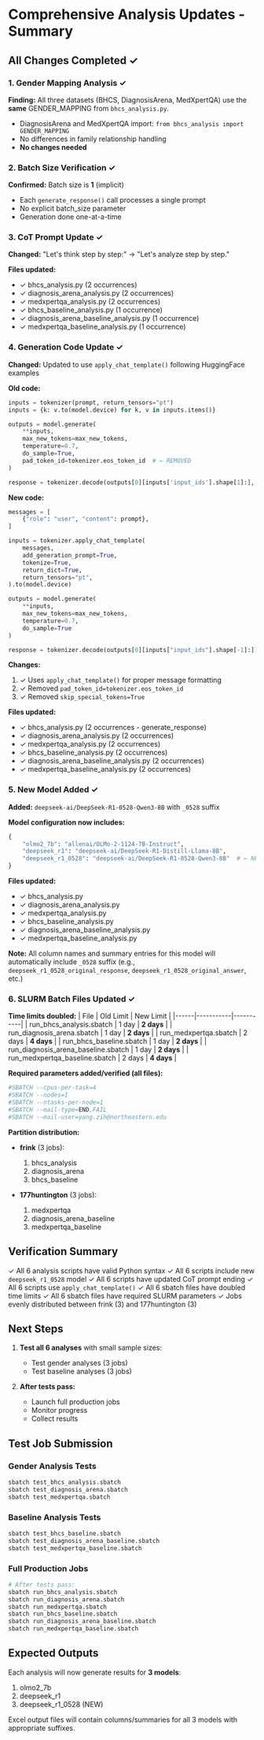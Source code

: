 # Comprehensive Analysis Updates - Summary

## All Changes Completed ✓

### 1. Gender Mapping Analysis ✓
**Finding:** All three datasets (BHCS, DiagnosisArena, MedXpertQA) use the **same** GENDER_MAPPING from `bhcs_analysis.py`.
- DiagnosisArena and MedXpertQA import: `from bhcs_analysis import GENDER_MAPPING`
- No differences in family relationship handling
- **No changes needed**

### 2. Batch Size Verification ✓
**Confirmed:** Batch size is **1** (implicit)
- Each `generate_response()` call processes a single prompt
- No explicit batch_size parameter
- Generation done one-at-a-time

### 3. CoT Prompt Update ✓
**Changed:** "Let's think step by step:" → "Let's analyze step by step."

**Files updated:**
- ✓ bhcs_analysis.py (2 occurrences)
- ✓ diagnosis_arena_analysis.py (2 occurrences)
- ✓ medxpertqa_analysis.py (2 occurrences)
- ✓ bhcs_baseline_analysis.py (1 occurrence)
- ✓ diagnosis_arena_baseline_analysis.py (1 occurrence)
- ✓ medxpertqa_baseline_analysis.py (1 occurrence)

### 4. Generation Code Update ✓
**Changed:** Updated to use `apply_chat_template()` following HuggingFace examples

**Old code:**
```python
inputs = tokenizer(prompt, return_tensors="pt")
inputs = {k: v.to(model.device) for k, v in inputs.items()}

outputs = model.generate(
    **inputs,
    max_new_tokens=max_new_tokens,
    temperature=0.7,
    do_sample=True,
    pad_token_id=tokenizer.eos_token_id  # ← REMOVED
)

response = tokenizer.decode(outputs[0][inputs['input_ids'].shape[1]:], skip_special_tokens=True)  # ← REMOVED skip_special_tokens
```

**New code:**
```python
messages = [
    {"role": "user", "content": prompt},
]

inputs = tokenizer.apply_chat_template(
    messages,
    add_generation_prompt=True,
    tokenize=True,
    return_dict=True,
    return_tensors="pt",
).to(model.device)

outputs = model.generate(
    **inputs,
    max_new_tokens=max_new_tokens,
    temperature=0.7,
    do_sample=True
)

response = tokenizer.decode(outputs[0][inputs["input_ids"].shape[-1]:])
```

**Changes:**
1. ✓ Uses `apply_chat_template()` for proper message formatting
2. ✓ Removed `pad_token_id=tokenizer.eos_token_id`
3. ✓ Removed `skip_special_tokens=True`

**Files updated:**
- ✓ bhcs_analysis.py (2 occurrences - generate_response)
- ✓ diagnosis_arena_analysis.py (2 occurrences)
- ✓ medxpertqa_analysis.py (2 occurrences)
- ✓ bhcs_baseline_analysis.py (2 occurrences)
- ✓ diagnosis_arena_baseline_analysis.py (2 occurrences)
- ✓ medxpertqa_baseline_analysis.py (2 occurrences)

### 5. New Model Added ✓
**Added:** `deepseek-ai/DeepSeek-R1-0528-Qwen3-8B` with `_0528` suffix

**Model configuration now includes:**
```python
{
    "olmo2_7b": "allenai/OLMo-2-1124-7B-Instruct",
    "deepseek_r1": "deepseek-ai/DeepSeek-R1-Distill-Llama-8B",
    "deepseek_r1_0528": "deepseek-ai/DeepSeek-R1-0528-Qwen3-8B"  # ← NEW
}
```

**Files updated:**
- ✓ bhcs_analysis.py
- ✓ diagnosis_arena_analysis.py
- ✓ medxpertqa_analysis.py
- ✓ bhcs_baseline_analysis.py
- ✓ diagnosis_arena_baseline_analysis.py
- ✓ medxpertqa_baseline_analysis.py

**Note:** All column names and summary entries for this model will automatically include `_0528` suffix (e.g., `deepseek_r1_0528_original_response`, `deepseek_r1_0528_original_answer`, etc.)

### 6. SLURM Batch Files Updated ✓

**Time limits doubled:**
| File | Old Limit | New Limit |
|------|-----------|-----------|
| run_bhcs_analysis.sbatch | 1 day | **2 days** |
| run_diagnosis_arena.sbatch | 1 day | **2 days** |
| run_medxpertqa.sbatch | 2 days | **4 days** |
| run_bhcs_baseline.sbatch | 1 day | **2 days** |
| run_diagnosis_arena_baseline.sbatch | 1 day | **2 days** |
| run_medxpertqa_baseline.sbatch | 2 days | **4 days** |

**Required parameters added/verified (all files):**
```bash
#SBATCH --cpus-per-task=4
#SBATCH --nodes=1
#SBATCH --ntasks-per-node=1
#SBATCH --mail-type=END,FAIL
#SBATCH --mail-user=yang.zih@northeastern.edu
```

**Partition distribution:**
- **frink** (3 jobs):
  1. bhcs_analysis
  2. diagnosis_arena
  3. bhcs_baseline

- **177huntington** (3 jobs):
  1. medxpertqa
  2. diagnosis_arena_baseline
  3. medxpertqa_baseline

## Verification Summary

✓ All 6 analysis scripts have valid Python syntax
✓ All 6 scripts include new `deepseek_r1_0528` model
✓ All 6 scripts have updated CoT prompt ending
✓ All 6 scripts use `apply_chat_template()`
✓ All 6 sbatch files have doubled time limits
✓ All 6 sbatch files have required SLURM parameters
✓ Jobs evenly distributed between frink (3) and 177huntington (3)

## Next Steps

1. **Test all 6 analyses** with small sample sizes:
   - Test gender analyses (3 jobs)
   - Test baseline analyses (3 jobs)

2. **After tests pass:**
   - Launch full production jobs
   - Monitor progress
   - Collect results

## Test Job Submission

### Gender Analysis Tests
```bash
sbatch test_bhcs_analysis.sbatch
sbatch test_diagnosis_arena.sbatch
sbatch test_medxpertqa.sbatch
```

### Baseline Analysis Tests
```bash
sbatch test_bhcs_baseline.sbatch
sbatch test_diagnosis_arena_baseline.sbatch
sbatch test_medxpertqa_baseline.sbatch
```

### Full Production Jobs
```bash
# After tests pass:
sbatch run_bhcs_analysis.sbatch
sbatch run_diagnosis_arena.sbatch
sbatch run_medxpertqa.sbatch
sbatch run_bhcs_baseline.sbatch
sbatch run_diagnosis_arena_baseline.sbatch
sbatch run_medxpertqa_baseline.sbatch
```

## Expected Outputs

Each analysis will now generate results for **3 models**:
1. olmo2_7b
2. deepseek_r1
3. deepseek_r1_0528 (NEW)

Excel output files will contain columns/summaries for all 3 models with appropriate suffixes.
